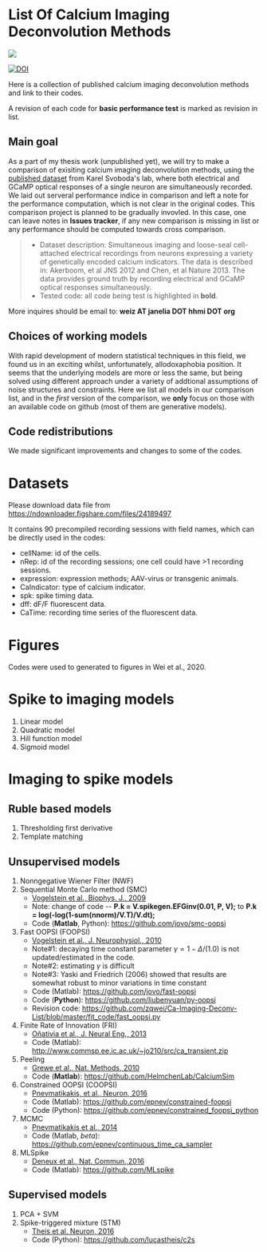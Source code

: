 # List Of Calcium Imaging Deconvolution Methods

[![](https://img.shields.io/badge/Channel-calcium2spike-blue.svg?style=popout-square&logo=slack)](https://ephys-imaging.slack.com/messages/CFPH4E859)

[![DOI](https://zenodo.org/badge/53284804.svg)](https://zenodo.org/badge/latestdoi/53284804)


Here is a collection of published calcium imaging deconvolution methods and link to their codes.

A revision of each code for __basic performance test__ is marked as revision in list.

## Main goal

As a part of my thesis work (unpublished yet), we will try to make a comparison of exisiting calcium imaging deconvolution methods, using the [published dataset](http://crcns.org/data-sets/methods/cai-1) from Karel Svoboda's lab, where both electrical and GCaMP optical responses of a single neuron are simultaneously recorded. We laid out serveral performance indice in comparison and left a note for the performance computation, which is not clear in the original codes. This comparison project is planned to be gradually invovled. In this case, one can leave notes in __Issues tracker__, if any new comparison is missing in list or any performance should be computed towards cross comparison.

> * Dataset description: Simultaneous imaging and loose-seal cell-attached electrical recordings from neurons expressing a variety of genetically encoded calcium indicators. The data is described in: Akerboom, et al JNS 2012 and Chen, et al Nature 2013. The data provides ground truth by recording electrical and GCaMP optical responses simultaneously.
> * Tested code: all code being test is highlighted in __bold__.

More inquires should be email to: __weiz AT janelia DOT hhmi DOT org__

## Choices of working models
With rapid development of modern statistical techniques in this field, we found us in an exciting whilst, unfortunately, allodoxaphobia position. It seems that the underlying models are more or less the same, but being solved using different approach under a variety of addtional assumptions of noise structures and constraints. Here we list all models in our comparison list, and in the _first_ version of the comparison, we __only__ focus on those with an available code on github (most of them are generative models).

## Code redistributions
We made significant improvements and changes to some of the codes.

# Datasets
Please download data file from https://ndownloader.figshare.com/files/24189497

It contains 90 precompiled recording sessions with field names, which can be directly used in the codes:
* cellName: id of the cells.
* nRep: id of the recording sessions; one cell could have >1 recording sessions.
* expression: expression methods; AAV-virus or transgenic animals.
* CaIndicator: type of calcium indicator.
* spk: spike timing data.
* dff: dF/F fluorescent data.
* CaTime: recording time series of the fluorescent data.

# Figures
Codes were used to generated to figures in Wei et al., 2020.

# Spike to imaging models
1. Linear model
2. Quadratic model
3. Hill function model
4. Sigmoid model

# Imaging to spike models

## Ruble based models
1. Thresholding first derivative
2. Template matching

## Unsupervised models
1. Nonngegative Wiener Filter (NWF)
1. Sequential Monte Carlo method (SMC)
    * [Vogelstein et al., Biophys. J., 2009](https://www.sciencedirect.com/science/article/pii/S0006349509003117)
    * Note: change of code -- __P.k = V.spikegen.EFGinv(0.01, P, V);__ to __P.k      = log(-log(1-sum(nnorm)/V.T)/V.dt);__
    * Code (__Matlab__, Python): https://github.com/jovo/smc-oopsi
1. Fast OOPSI (FOOPSI)
    * [Vogelstein et al., J. Neurophysiol., 2010](https://www.physiology.org/doi/full/10.1152/jn.01073.2009?url_ver=Z39.88-2003&rfr_id=ori:rid:crossref.org&rfr_dat=cr_pub%3dpubmed)
    * Note#1: decaying time constant parameter $\gamma = 1 - \Delta/(1.0)$ is not updated/estimated in the code.
    * Note#2: estimating $\gamma$ is difficult
    * Note#3: Yaski and Friedrich (2006) showed that results are somewhat robust to minor variations in time constant  
    * Code (Matlab): https://github.com/jovo/fast-oopsi
    * Code (__Python__): https://github.com/liubenyuan/py-oopsi
    * Revision code: https://github.com/zqwei/Ca-Imaging-Deconv-List/blob/master/fit_code/fast_oopsi.py
1. Finite Rate of Innovation (FRI)
    * [Oñativia et al., J. Neural Eng., 2013](http://stacks.iop.org/1741-2552/10/046017)
    * Code (Matlab): http://www.commsp.ee.ic.ac.uk/~jo210/src/ca_transient.zip
1. Peeling
    * [Grewe et al., Nat. Methods, 2010](https://www.nature.com/articles/nmeth.1453)
    * Code (__Matlab__): https://github.com/HelmchenLab/CalciumSim
1. Constrained OOPSI (COOPSI)
    * [Pnevmatikakis, et al., Neuron, 2016](https://www.sciencedirect.com/science/article/pii/S0896627315010843?via%3Dihub)
    * Code (Matlab): https://github.com/epnev/constrained-foopsi
    * Code (Python): https://github.com/epnev/constrained_foopsi_python
1. MCMC
    * [Pnevmatikakis et al., 2014](http://arxiv.org/abs/1311.6864)
    * Code (Matlab, _beta_): https://github.com/epnev/continuous_time_ca_sampler
1. MLSpike
    * [Deneux et al., Nat. Commun.,2016](https://www.nature.com/articles/ncomms12190)
    * Code (Matlab): https://github.com/MLspike

## Supervised models
1. PCA + SVM
1. Spike-triggered mixture (STM)
    * [Theis et al. Neuron, 2016](https://www.cell.com/neuron/pdf/S0896-6273(16)30073-3.pdf)
    * Code (Python): https://github.com/lucastheis/c2s
